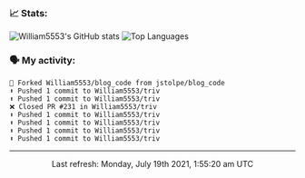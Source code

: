 ### 📈 Stats:
![William5553's GitHub stats](https://github-readme-stats.vercel.app/api?username=william5553&show_icons=true)
![Top Languages](https://github-readme-stats.vercel.app/api/top-langs/?username=william5553&langs_count=10&layout=compact)

### 🗣 My activity:
```
🍴 Forked William5553/blog_code from jstolpe/blog_code
⬆️ Pushed 1 commit to William5553/triv
⬆️ Pushed 1 commit to William5553/triv
❌ Closed PR #231 in William5553/triv
⬆️ Pushed 1 commit to William5553/triv
⬆️ Pushed 1 commit to William5553/triv
⬆️ Pushed 1 commit to William5553/triv
⬆️ Pushed 1 commit to William5553/triv
```

------------
<p align="center">Last refresh: Monday, July 19th 2021, 1:55:20 am UTC</p>
